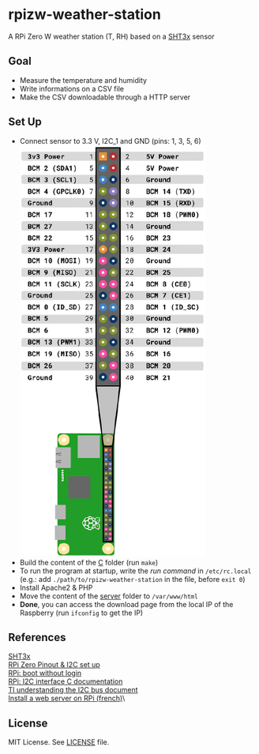 # rpizw-weather-station
A RPi Zero W weather station (T, RH) based on a [SHT3x](https://sensirion.com/media/documents/213E6A3B/63A5A569/Datasheet_SHT3x_DIS.pdf) sensor

## Goal
- Measure the temperature and humidity
- Write informations on a CSV file
- Make the CSV downloadable through a HTTP server

## Set Up
- Connect sensor to 3.3 V, I2C_1 and GND (pins: 1, 3, 5, 6)
![enter image description here](images/rpizw-pinout.webp)
- Build the content of the [C](C/) folder (run ```make```)
- To run the program at startup, write the *run command* in ```/etc/rc.local``` (e.g.: add ```./path/to/rpizw-weather-station``` in the file, before ```exit 0```)
- Install Apache2 & PHP
- Move the content of the [server](server/) folder to ```/var/www/html```
- **Done**, you can access the download page from the local IP of the Raspberry (run ```ifconfig``` to get the IP)

## References
[SHT3x](https://sensirion.com/media/documents/213E6A3B/63A5A569/Datasheet_SHT3x_DIS.pdf)\
[RPi Zero Pinout & I2C set up](https://maxbotix.com/blogs/blog/setup-raspberry-pi-zero-for-i2c-sensor?srsltid=AfmBOopnYwyfIVwbREWUC6SEFS_9hnKsjXe6jiMuqJ6fLdvU5X4HxmWB)\
[RPi: boot without login](https://forums.raspberrypi.com/viewtopic.php?t=71690)\
[RPi: I2C interface C documentation](https://www.kernel.org/doc/Documentation/i2c/dev-interface)\
[TI understanding the I2C bus document](https://www.ti.com/lit/an/slva704/slva704.pdf?ts=1728082854342&ref_url=https%253A%252F%252Fwww.google.com%252F)\
[Install a web server on RPi (french)](https://raspberry-pi.fr/installer-serveur-web-raspberry-lamp/)\

## License
MIT License. See [LICENSE](LICENSE) file.